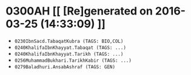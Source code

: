 # 0300AH [[ [Re]generated on 2016-03-25 (14:33:09) ]]

* `0230IbnSacd.TabaqatKubra (TAGS: BIO,COL)`
* `0240KhalifaIbnKhayyat.Tabaqat (TAGS: ...)`
* `0240KhalifaIbnKhayyat.Tarikh (TAGS: ...)`
* `0256MuhammadBukhari.TarikhKabir (TAGS: ...)`
* `0279Baladhuri.AnsabAshraf (TAGS: GEN)`
